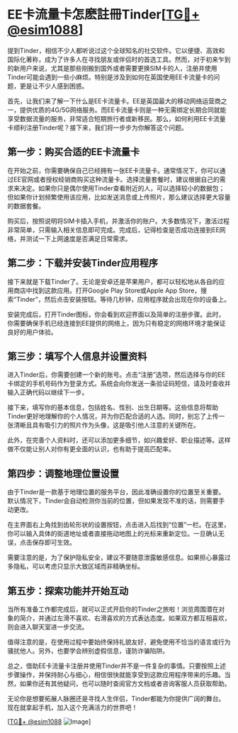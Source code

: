 # EE卡流量卡怎麽註冊Tinder[[TG💪+ @esim1088](https://t.me/s/esim1088)]

提到Tinder，相信不少人都听说过这个全球知名的社交软件。它以便捷、高效和国际化著称，成为了许多人在寻找朋友或伴侣时的首选工具。然而，对于初来乍到的新用户来说，尤其是那些刚搬到国外或者需要更换SIM卡的人，注册并使用Tinder可能会遇到一些小麻烦。特别是涉及到如何在英国使用EE卡流量卡的问题，更是让不少人感到困惑。

首先，让我们来了解一下什么是EE卡流量卡。EE是英国最大的移动网络运营商之一，提供优质的4G/5G网络服务。而EE卡流量卡则是一种无需绑定长期合同就能享受数据流量的服务，非常适合短期旅行者或新移民。那么，如何利用EE卡流量卡顺利注册Tinder呢？接下来，我们将一步步为你解答这个问题。

## **第一步：购买合适的EE卡流量卡**

在开始之前，你需要确保自己已经拥有一张EE卡流量卡。通常情况下，你可以通过EE官网或者授权经销商购买这种流量卡。选择流量套餐时，建议根据自己的需求来决定。如果你只是偶尔使用Tinder查看附近的人，可以选择较小的数据包；但如果你计划频繁使用该应用，比如发送消息或上传照片，那么建议选择更大容量的数据套餐。

购买后，按照说明将SIM卡插入手机，并激活你的账户。大多数情况下，激活过程非常简单，只需输入相关信息即可完成。完成后，记得检查是否成功连接到EE网络，并测试一下上网速度是否满足日常需求。

## **第二步：下载并安装Tinder应用程序**

接下来就是下载Tinder了。无论是安卓还是苹果用户，都可以轻松地从各自的应用商店中找到这款应用。打开Google Play Store或Apple App Store，搜索“Tinder”，然后点击安装按钮。等待几秒钟，应用程序就会出现在你的设备上。

安装完成后，打开Tinder图标，你会看到欢迎界面以及简单的注册步骤。此时，你需要确保手机已经连接到EE提供的网络上，因为只有稳定的网络环境才能保证良好的用户体验。

## **第三步：填写个人信息并设置资料**

进入Tinder后，你需要创建一个新的账号。点击“注册”选项，然后选择与你的EE卡绑定的手机号码作为登录方式。系统会向你发送一条验证码短信，请及时查收并输入正确代码以继续下一步。

接下来，填写你的基本信息，包括姓名、性别、出生日期等。这些信息将帮助Tinder更好地理解你的个人情况，并为你匹配合适的人选。同时，别忘了上传一张清晰且具有吸引力的照片作为头像，这是吸引他人注意的关键所在。

此外，在完善个人资料时，还可以添加更多细节，如兴趣爱好、职业描述等。这样做不仅能让别人对你有更全面的认识，也有助于提高匹配率。

## **第四步：调整地理位置设置**

由于Tinder是一款基于地理位置的服务平台，因此准确设置你的位置至关重要。默认情况下，Tinder会自动检测你当前的位置，但如果发现不准的话，则需要手动更改。

在主界面右上角找到齿轮形状的设置按钮，点击进入后找到“位置”一栏。在这里，你可以输入具体的街道地址或者直接拖动地图上的光标来重新定位。一旦确认无误，点击保存即可生效。

需要注意的是，为了保护隐私安全，建议不要随意泄露敏感信息。如果担心暴露过多隐私，可以考虑只显示大致区域而非精确坐标。

## **第五步：探索功能并开始互动**

当所有准备工作都完成后，就可以正式开启你的Tinder之旅啦！浏览周围潜在对象的简介，并通过左滑不喜欢、右滑喜欢的方式表达态度。如果双方都互相喜欢，则会进入聊天室进一步交流。

值得注意的是，在使用过程中要始终保持礼貌友好，避免使用不恰当的语言或行为骚扰他人。另外，也要学会辨别虚假信息，谨防诈骗陷阱。

总之，借助EE卡流量卡注册并使用Tinder并不是一件复杂的事情。只要按照上述步骤操作，并保持耐心与细心，相信很快就能享受到这款应用程序带来的乐趣。当然，如果你还有其他疑问，也可以随时查阅官方文档或者咨询客服人员获取帮助。

无论你是想要拓展人脉圈还是寻找人生伴侣，Tinder都能为你提供广阔的舞台。现在就拿起手机，加入这个充满活力的世界吧！

[[TG💪+ @esim1088](https://t.me/s/esim1088) ![Image](https://i.postimg.cc/4NQfJmqS/Snipaste-2025-05-13-00-14-12.png)]
